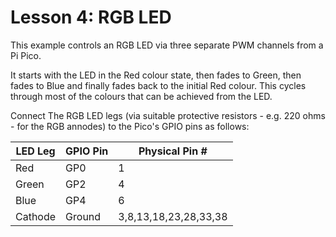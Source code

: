 # Lesson 4: RGB LED

This example controls an RGB LED via three separate PWM channels from a Pi Pico.

It starts with the LED in the Red colour state, then fades to Green, then fades to Blue and finally fades back to the initial Red colour. This cycles through most of the colours that can be achieved from the LED.

Connect The RGB LED legs (via suitable protective resistors - e.g. 220 ohms - for the RGB annodes) to the Pico's GPIO pins as follows:

| LED Leg | GPIO Pin | Physical Pin # |
|-|-|-|
| Red | GP0 | 1 |
| Green | GP2 | 4 |
| Blue | GP4 | 6 |
| Cathode | Ground | 3,8,13,18,23,28,33,38 |
